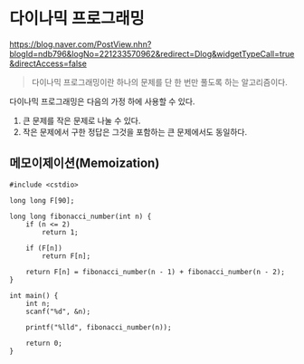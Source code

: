 # 다이나믹 프로그래밍
https://blog.naver.com/PostView.nhn?blogId=ndb796&logNo=221233570962&redirect=Dlog&widgetTypeCall=true&directAccess=false
>다이나믹 프로그래밍이란 하나의 문제를 단 한 번만 풀도록 하는 알고리즘이다.  

다이나믹 프로그래밍은 다음의 가정 하에 사용할 수 있다.
1. 큰 문제를 작은 문제로 나눌 수 있다.
2. 작은 문제에서 구한 정답은 그것을 포함하는 큰 문제에서도 동일하다.

## 메모이제이션(Memoization)
```
#include <cstdio>

long long F[90];

long long fibonacci_number(int n) {
	if (n <= 2)
		return 1;

	if (F[n])
		return F[n];

	return F[n] = fibonacci_number(n - 1) + fibonacci_number(n - 2);
}

int main() {
	int n;
	scanf("%d", &n);

	printf("%lld", fibonacci_number(n));

	return 0;
}
```
